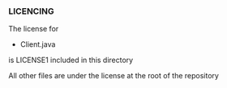 ### LICENCING

The license for 
 - Client.java
 
is LICENSE1 included in this directory

All other files are under the license at the root of the repository